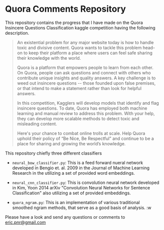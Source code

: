 # Quora Comments Repository

This repository contains the progress that I have made on the Quora Insincere Questions Classification kaggle competition having the following description.

>An existential problem for any major website today is how to handle toxic and divisive content. Quora wants to tackle this problem head-on to keep their platform a place where users can feel safe sharing their knowledge with the world.
>
>Quora is a platform that empowers people to learn from each other. On Quora, people can ask questions and connect with others who contribute unique insights and quality answers. A key challenge is to weed out insincere questions -- those founded upon false premises, or that intend to make a statement rather than look for helpful answers.
>
>In this competition, Kagglers will develop models that identify and flag insincere questions. To date, Quora has employed both machine learning and manual review to address this problem. With your help, they can develop more scalable methods to detect toxic and misleading content.
>
>Here's your chance to combat online trolls at scale. Help Quora uphold their policy of “Be Nice, Be Respectful” and continue to be a place for sharing and growing the world’s knowledge.

This repository chiefly three different classifiers

* `neural_bow_classifier.py`: This is a feed forward nueral network developed in Bengio et. al. 2009 in the Journal of Machine Learning Research in the utilizing a set of provided word embeddings. 

* `neural_cnn_classifier.py`: This is convolution neural network developed in Kim, Yoon 2014 arXiv "Convolution Neural Networks for Sentence Classification" also utilizing a set of provided embeddings.

* `quora_ngram.py`: This is an implementation of various traditional smoothed ngram methods, that serve as a good basis of analysis. :w

Please have a look and send any questions or comments to eric.pnr@gmail.com
